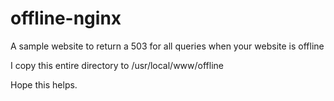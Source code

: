 # offline-nginx
A sample website to return a 503 for all queries when your website is offline

I copy this entire directory to /usr/local/www/offline

Hope this helps.
